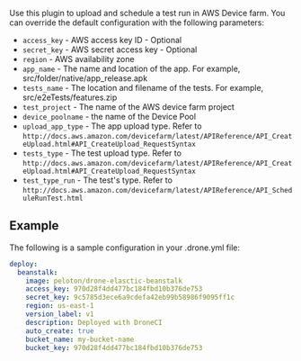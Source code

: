 Use this plugin to upload and schedule a test run in AWS Device farm. You can
override the default configuration with the following parameters:

* `access_key` - AWS access key ID - Optional
* `secret_key` - AWS secret access key - Optional
* `region` - AWS availability zone
* `app_name` - The name and location of the app. For example, src/folder/native/app_release.apk
* `tests_name` - The location and filename of the tests. For example, src/e2eTests/features.zip
* `test_project` - The name of the AWS device farm project
* `device_poolname` - the name of the Device Pool
* `upload_app_type` - The app upload type. Refer to `http://docs.aws.amazon.com/devicefarm/latest/APIReference/API_CreateUpload.html#API_CreateUpload_RequestSyntax`
* `tests_type` - The test upload type. Refer to `http://docs.aws.amazon.com/devicefarm/latest/APIReference/API_CreateUpload.html#API_CreateUpload_RequestSyntax`
* `test_type_run` - The test's type. Refer to `http://docs.aws.amazon.com/devicefarm/latest/APIReference/API_ScheduleRunTest.html`

## Example

The following is a sample configuration in your .drone.yml file:

```yaml
deploy:
  beanstalk:
    image: peloton/drone-elasctic-beanstalk
    access_key: 970d28f4dd477bc184fbd10b376de753
    secret_key: 9c5785d3ece6a9cdefa42eb99b58986f9095ff1c
    region: us-east-1
    version_label: v1
    description: Deployed with DroneCI
    auto_create: true
    bucket_name: my-bucket-name
    bucket_key: 970d28f4dd477bc184fbd10b376de753
```

